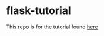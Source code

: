 # flask-tutorial
This repo is for the tutorial found [here](https://flask.palletsprojects.com/en/2.0.x/tutorial/layout/)
